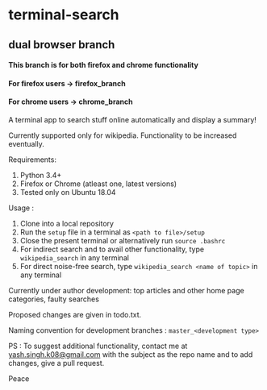 # terminal-search
## dual browser branch

#### This branch is for both firefox and chrome functionality
#### For firefox users -> firefox_branch
#### For chrome users  -> chrome_branch

A terminal app to search stuff online automatically and display a summary!

Currently supported only for wikipedia. Functionality to be increased eventually.

Requirements:
1. Python 3.4+
2. Firefox or Chrome (atleast one, latest versions)
3. Tested only on Ubuntu 18.04

Usage : 
1. Clone into a local repository
2. Run the `setup` file in a terminal as `<path to file>/setup`
3. Close the present terminal or alternatively run `source .bashrc` 
4. For indirect search and to avail other functionality, type `wikipedia_search` in any terminal
5. For direct noise-free search, type `wikipedia_search <name of topic>` in any terminal

Currently under author development: top articles and other home page categories, faulty searches

Proposed changes are given in todo.txt.

Naming convention for development branches : `master_<development type>`

PS : To suggest additional functionality, contact me at yash.singh.k08@gmail.com with the
     subject as the repo name and to add changes, give a pull request.

Peace
